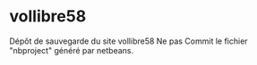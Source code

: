 # vollibre58
Dépôt de sauvegarde du site vollibre58
Ne pas Commit le fichier "nbproject" généré par netbeans.
